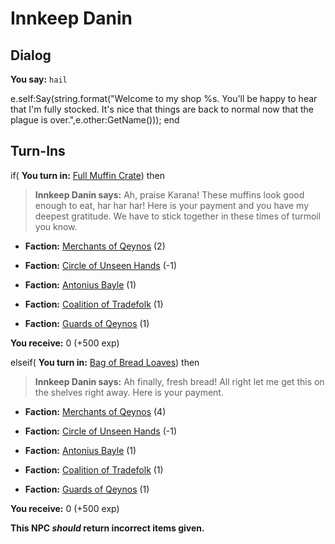 # Innkeep Danin
## Dialog

**You say:** `hail`



e.self:Say(string.format("Welcome to my shop %s. You'll be happy to hear that I'm fully stocked. It's nice that things are back to normal now that the plague is over.",e.other:GetName()));
end

## Turn-Ins





if( **You turn in:** [Full Muffin Crate](/item/1839)) then  


>**Innkeep Danin says:** Ah, praise Karana! These muffins look good enough to eat, har har har! Here is your payment and you have my deepest gratitude. We have to stick together in these times of turmoil you know.


* __Faction:__ [Merchants of Qeynos](/faction/291) (2)


* __Faction:__ [Circle of Unseen Hands](/faction/223) (-1)


* __Faction:__ [Antonius Bayle](/faction/219) (1)


* __Faction:__ [Coalition of Tradefolk](/faction/229) (1)


* __Faction:__ [Guards of Qeynos](/faction/262) (1)


 **You receive:** 0 (+500 exp)

elseif( **You turn in:** [Bag of Bread Loaves](/item/1838)) then  


>**Innkeep Danin says:** Ah finally, fresh bread! All right let me get this on the shelves right away. Here is your payment.


* __Faction:__ [Merchants of Qeynos](/faction/291) (4)


* __Faction:__ [Circle of Unseen Hands](/faction/223) (-1)


* __Faction:__ [Antonius Bayle](/faction/219) (1)


* __Faction:__ [Coalition of Tradefolk](/faction/229) (1)


* __Faction:__ [Guards of Qeynos](/faction/262) (1)


 **You receive:** 0 (+500 exp)

**This NPC *should* return incorrect items given.**
